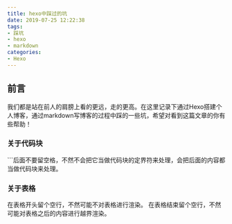 ```yaml
---
title: hexo中踩过的坑
date: 2019-07-25 12:22:38
tags:
- 踩坑
- hexo 
- markdown
categories:
- Hexo
---
```


## 前言
我们都是站在前人的肩膀上看的更远，走的更高。在这里记录下通过Hexo搭建个人博客，通过markdown写博客的过程中踩的一些坑，希望对看到这篇文章的你有些帮助！
<!--more-->

### 关于代码块
\`\`\`后面不要留空格，不然不会把它当做代码块的定界符来处理，会把后面的内容都当做代码块来处理。

### 关于表格
在表格开头留个空行，不然可能不对表格进行渲染。
在表格结束留个空行，不然可能对表格之后的内容进行越界渲染。

